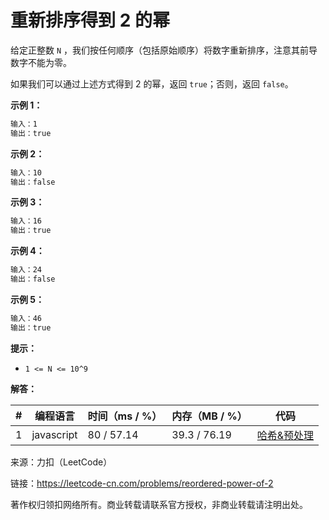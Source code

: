 # 重新排序得到 2 的幂

给定正整数 `N` ，我们按任何顺序（包括原始顺序）将数字重新排序，注意其前导数字不能为零。

如果我们可以通过上述方式得到 2 的幂，返回 `true`；否则，返回 `false`。

**示例 1：**

``` javascript
输入：1
输出：true
```

**示例 2：**

``` javascript
输入：10
输出：false
```

**示例 3：**

``` javascript
输入：16
输出：true
```

**示例 4：**

``` javascript
输入：24
输出：false
```

**示例 5：**

``` javascript
输入：46
输出：true
```

**提示：**

- `1 <= N <= 10^9`

**解答：**

**#**|**编程语言**|**时间（ms / %）**|**内存（MB / %）**|**代码**
--|--|--|--|--
1|javascript|80 / 57.14|39.3 / 76.19|[哈希&预处理](./javascript/ac_v1.js)

来源：力扣（LeetCode）

链接：https://leetcode-cn.com/problems/reordered-power-of-2

著作权归领扣网络所有。商业转载请联系官方授权，非商业转载请注明出处。
